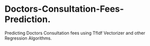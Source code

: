 # Doctors-Consultation-Fees-Prediction.
Predicting Doctors Consultation fees using TfIdf Vectorizer and other Regression Algorithms.
